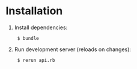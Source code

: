 # Installation

1. Install dependencies:

        $ bundle

2. Run development server (reloads on changes):

        $ rerun api.rb

